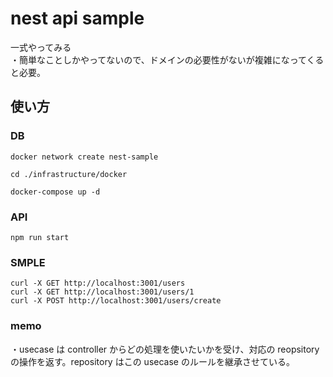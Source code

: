 # nest api sample

一式やってみる  
・簡単なことしかやってないので、ドメインの必要性がないが複雑になってくると必要。

## 使い方

### DB

```
docker network create nest-sample

cd ./infrastructure/docker

docker-compose up -d
```

### API

```
npm run start
```

### SMPLE

```
curl -X GET http://localhost:3001/users
curl -X GET http://localhost:3001/users/1
curl -X POST http://localhost:3001/users/create
```

### memo

・usecase は controller からどの処理を使いたいかを受け、対応の reopsitory の操作を返す。repository はこの usecase のルールを継承させている。
